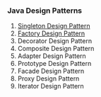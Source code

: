 ### Java Design Patterns

1. [Singleton Design Pattern](https://www.geeksforgeeks.org/singleton-design-pattern/)
1. [Factory Design Pattern](https://howtodoinjava.com/design-patterns/creational/implementing-factory-design-pattern-in-java/)
1. Decorator Design Pattern
1. Composite Design Pattern
1. Adapter Design Pattern
1. Prototype Design Pattern
1. Facade Design Pattern
1. Proxy Design Pattern
1. Iterator Design Pattern

